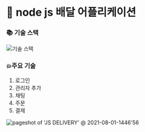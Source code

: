 # :jack_o_lantern: node js 배달 어플리케이션


### :books: 기술 스택

![기술 스택](https://user-images.githubusercontent.com/57996036/127760905-2516e8c1-3952-466e-b868-30a9d2262d5e.PNG)

### :boom:주요 기술
1. 로그인 
2. 관리자 추가
3. 채팅
4. 주문
5. 결제

![pageshot of 'JS DELIVERY' @ 2021-08-01-1446'56](https://user-images.githubusercontent.com/57996036/127760754-6eea64cc-e80c-4e3d-8a54-748dbacd90ba.png)





